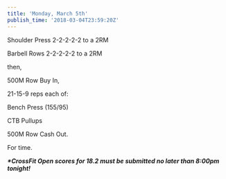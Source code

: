 ```yaml
---
title: 'Monday, March 5th'
publish_time: '2018-03-04T23:59:20Z'
---
```


Shoulder Press 2-2-2-2-2 to a 2RM

Barbell Rows 2-2-2-2-2 to a 2RM

then,

500M Row Buy In,

21-15-9 reps each of:

Bench Press (155/95)

CTB Pullups

500M Row Cash Out.

For time.

***\*CrossFit Open scores for 18.2 must be submitted no later than
8:00pm tonight!***
